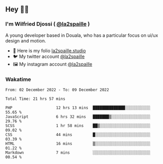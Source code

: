 ## Hey 👋🏾
### I'm Wilfried Djossi ( <a href="https://twitter.com/la2spaille/" target="_blank">@la2spaille</a> )
A young developer based in Douala, who has a particular focus on ui/ux design and motion.

- 🎨 Here is my folio [la2spaille.studio](https://la2spaille.studio/)
- 🐦 My twitter account [@la2spaille](https://twitter.com/la2spaille/)
- 🖼 My instagram account [@la2spaille](https://www.instagram.com/la2spaille/)

### Wakatime
<!--START_SECTION:waka-->

```text
From: 02 December 2022 - To: 09 December 2022

Total Time: 21 hrs 57 mins

PHP                   12 hrs 13 mins  ██████████████░░░░░░░░░░░   55.65 %
JavaScript            6 hrs 32 mins   ███████▒░░░░░░░░░░░░░░░░░   29.76 %
SCSS                  1 hr 58 mins    ██▒░░░░░░░░░░░░░░░░░░░░░░   09.02 %
CSS                   44 mins         █░░░░░░░░░░░░░░░░░░░░░░░░   03.39 %
HTML                  16 mins         ▒░░░░░░░░░░░░░░░░░░░░░░░░   01.22 %
Markdown              7 mins          ░░░░░░░░░░░░░░░░░░░░░░░░░   00.54 %
```

<!--END_SECTION:waka-->
<!--
**la2spaille/la2spaille** is a ✨ _special_ ✨ repository because its `README.md` (this file) appears on your GitHub profile.

Here are some ideas to get you started:

- 🔭 I’m currently working on ...
- 🌱 I’m currently learning ...
- 👯 I’m looking to collaborate on ...
- 🤔 I’m looking for help with ...
- 💬 Ask me about ...
- 📫 How to reach me: ...
- 😄 Pronouns: ...
- ⚡ Fun fact: ...
-->
